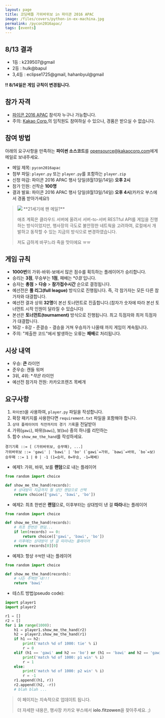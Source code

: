 ```yaml
---
layout: page
title: 코딩배틀 가위바위보 in 파이콘 2016 APAC
image: /files/covers/python-in-ex-machina.jpg
permalink: /pycon2016apac/
tags: [events]
---
```

## 8/13 결과
 * 1등 : k239507@gmail
 * 2등 : hulk@bapul
 * 3,4등 : eclipse1725@gmail, hahanbyul@gmail

**!! 8/14일은 게임 규칙이 변경됩니다.**

## 참가 자격

* [파이콘 2016 APAC](https://www.pycon.kr/2016apac) 참석자 누구나 가능합니다.
* 주의: [Kakao Corp.](http://kakaocorp.com)의 임직원도 참여하실 수 있으나, 경품은 받으실 수 없습니다.

## 참여 방법

아래의 요구사항을 만족하는 **파이썬 소스코드**를 [opensource@kakaocorp.com](mailto:opensource@kakaocorp.com)에게 메일로 보내주세요.

* 메일 제목: `pycon2016apac`
* 첨부 파일: `player.py` 또는 `player.py`를 포함하는 `player.zip`
* 신청 마감: 파이콘 2016 APAC 행사 당일(8월13일/14일) **오후 2시**
* 참가 인원: 선착순 **100명**
* 결과 발표: 파이콘 2016 APAC 행사 당일(8월13일/14일) **오후 4시**(카카오 부스에서 경품 받아가세요!)

> <img src="http://item.kakaocdn.net/do/-26p06+UqCd0OAgiRHNZwHaq4FJCveCBKCNZV-bZscw_/477c52636630bc15b2890bde099cba0a1667fc7b08261b4c493670baa83d5cb9" class="pull-right" />
> **21세기에 왠 메일?**
>
> 애초 계획은 클라우드 서버에 올려서 서버-to-서버 RESTful API를 게임을 진행하는 방식이었지만,
> 행사장의 극도로 불안정한 네트웍을 고려하여, 로컬에서 개발하고 동작할 수 있는 지금의 방식으로 변경하였습니다.
>
> 저도 급하게 바꾸느라 죽을 맛이에요 ㅠㅠ


## 게임 규칙

* **1000번**의 가위-바위-보에서 많은 점수를 획득하는 플레이어가 승리합니다.
* 승리는 **3점**, 무승부는 **1점**, 패배는 **0점* 입니다.
* 승자는 **총점** &gt; **다승** &gt; **참가접수시간** 순으로 결정됩니다.
* 예선전은 **풀 리그(full league)** 방식으로 진행됩니다. 즉, 각 참가자는 모든 다른 참가자와 대결합니다.
* 예선전 결과 상위 **32명**이 본선 토너먼트로 진출합니다.(참자가 숫자에 따라 본선 토너먼트 시작 인원이 달라질 수 있습니다)
* 본선은 **토너먼트(tournament)** 방식으로 진행됩니다. 최고 득점자와 최저 득점자가 대결합니다.
* 16강 - 8강 - 준결승 - 결승을 거쳐 우승자가 나올때 까지 게임이 계속됩니다.
* 주의: "제출한 코드"에서 발생하는 오류는 **패배**로 처리됩니다.

## 시상 내역

* 우승: **큰** 라이언
* 준우승:  캔들 워머
* 3위, 4위: **작은* 라이언
* 예선전 참가자 전원: 카카오프렌즈 목베개

## 요구사항

1. `파이썬3`을 사용하여, `player.py` 파일을 작성합니다.
1. 확장 패키지를 사용한다면 `requirement.txt` 파일을 포함해야 합니다.
1. `상대 플레이어의 직전까지의 경기 기록`을 전달받아
1. 가위(`gawi`), 바위(`bawi`), 보(`bo`) 중의 하나를 리턴하는
1. 함수 `show_me_the_hand`를 작성하세요.

```
경기기록 ::= [ (가위바위보, 승무패), ...]
가위바위보 ::= 'gawi' | 'bawi' | 'bo' (`gawi`=가위, `bawi`=바위, `bo`=보)
승무패 ::= 1 | 0 | -1 (1=승리, 0=무승, -1=패배)
```

* 예제1: 가위, 바위, 보를 **랜덤**으로 내는 플레이어

```python
from random import choice

def show_me_the_hand(records):
    # 상대방이 지금까지 뭘 냈던 랜덤으로 선택
    return choice(['gawi', 'bawi', 'bo'])
```

* 예제2: 최초 한번은 **랜덤**으로, 이후부터는 상대방이 낸 걸 **따라**내는 플레이어

```python
from random import choice

def show_me_the_hand(records):
    # 최초 한번은 랜덤...
    if len(records) == 0:
        return choice(['gawi', 'bawi', 'bo'])
    # 이후에는 상대방이 낸 걸 따라내는 플레이어
    return records[0][0]
```

* 예제3: 항상 `주먹`만 내는 플레이어

```python
from random import choice

def show_me_the_hand(records):
    # 나는 주먹만 내!!!
    return 'bawi'
```

* 테스트 방법(pseudo code):

```python
import player1
import player2

r1 = []
r2 = []
for i in range(1000):
    h1 = player1.show_me_the_hand(r2)
    h2 = player2.show_me_the_hand(r1)
    if h1 == h2:
        print('match %d of 1000: tie' % i)
        r = 0
    elif (h1 == 'gawi' and h2 == 'bo') or (h1 == 'bawi' and h2 == 'gawi') or (h1 == 'bo' and h2 == 'bawi'):
        print('match %d of 1000: p1 win' % i)
        r = 1
    else:
        print('match %d of 1000: p2 win' % i)
        r = -1
    r1.append((h1, r))
    r2.append((h2, -r))
    # blah blah ...
```

> 이 페이지는 지속적으로 업데이트 됩니다.
>
> 더 자세한 내용은, 행사장 카카오 부스에서 **iolo.fitzowen**을 찾아주세요. ;)
